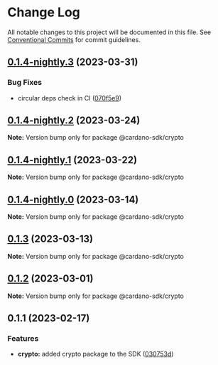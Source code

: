 # Change Log

All notable changes to this project will be documented in this file.
See [Conventional Commits](https://conventionalcommits.org) for commit guidelines.

## [0.1.4-nightly.3](https://github.com/input-output-hk/cardano-js-sdk/compare/@cardano-sdk/crypto@0.1.4-nightly.2...@cardano-sdk/crypto@0.1.4-nightly.3) (2023-03-31)

### Bug Fixes

- circular deps check in CI ([070f5e9](https://github.com/input-output-hk/cardano-js-sdk/commit/070f5e9f199c8a3b823f80aa98b35a4df7dbe532))

## [0.1.4-nightly.2](https://github.com/input-output-hk/cardano-js-sdk/compare/@cardano-sdk/crypto@0.1.4-nightly.1...@cardano-sdk/crypto@0.1.4-nightly.2) (2023-03-24)

**Note:** Version bump only for package @cardano-sdk/crypto

## [0.1.4-nightly.1](https://github.com/input-output-hk/cardano-js-sdk/compare/@cardano-sdk/crypto@0.1.4-nightly.0...@cardano-sdk/crypto@0.1.4-nightly.1) (2023-03-22)

**Note:** Version bump only for package @cardano-sdk/crypto

## [0.1.4-nightly.0](https://github.com/input-output-hk/cardano-js-sdk/compare/@cardano-sdk/crypto@0.1.3...@cardano-sdk/crypto@0.1.4-nightly.0) (2023-03-14)

**Note:** Version bump only for package @cardano-sdk/crypto

## [0.1.3](https://github.com/input-output-hk/cardano-js-sdk/compare/@cardano-sdk/crypto@0.1.2...@cardano-sdk/crypto@0.1.3) (2023-03-13)

**Note:** Version bump only for package @cardano-sdk/crypto

## [0.1.2](https://github.com/input-output-hk/cardano-js-sdk/compare/@cardano-sdk/crypto@0.1.1...@cardano-sdk/crypto@0.1.2) (2023-03-01)

**Note:** Version bump only for package @cardano-sdk/crypto

## 0.1.1 (2023-02-17)

### Features

- **crypto:** added crypto package to the SDK ([030753d](https://github.com/input-output-hk/cardano-js-sdk/commit/030753d9f62b984b2d31f2e7e793b3929137d314))
